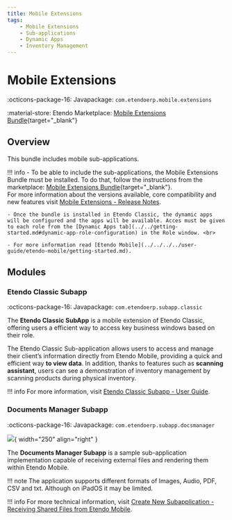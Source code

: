 ```yaml
---
title: Mobile Extensions
tags: 
    - Mobile Extensions
    - Sub-applications
    - Dynamic Apps
    - Inventory Management
---
```


# Mobile Extensions

:octicons-package-16: Javapackage: `com.etendoerp.mobile.extensions`

:material-store: Etendo Marketplace:  [Mobile Extensions Bundle](https://marketplace.etendo.cloud/#/product-details?module=55A7EF64F7FA43449B249DA7F8E14589){target="\_blank"}

## Overview

This bundle includes mobile sub-applications.

!!! info
    - To be able to include the sub-applications, the Mobile Extensions Bundle must be installed. To do that, follow the instructions from the marketplace: [Mobile Extensions Bundle](https://marketplace.etendo.cloud/#/product-details?module=55A7EF64F7FA43449B249DA7F8E14589){target="\_blank"}. <br>
    For more information about the versions available, core compatibility and new features visit [Mobile Extensions - Release Notes](../../../../whats-new/release-notes/etendo-mobile/bundles/mobile-extensions/release-notes.md). <br>

    - Once the bundle is installed in Etendo Classic, the dynamic apps will be configured and the apps will be available. Acces must be given to each role from the [Dynamic Apps tab](../../getting-started.md#dynamic-app-role-configuration) in the Role window. <br>
    
    - For more information read [Etendo Mobile](../../../../user-guide/etendo-mobile/getting-started.md). 


## Modules

### Etendo Classic Subapp
:octicons-package-16: Javapackage: `com.etendoerp.subapp.classic`   

The **Etendo Classic SubApp** is a mobile extension of Etendo Classic, offering users a efficient way to access key business windows based on their role. 

The Etendo Classic Sub-application allows users to access and manage their client’s information directly from Etendo Mobile, providing a quick and efficient way **to view data**. In addition, thanks to features such as **scanning assistant**, users can see a demonstration of inventory management by scanning products during physical inventory.

!!! info
    For more information, visit [Etendo Classic Subapp - User Guide](./etendo-classic-subapp.md).


### Documents Manager Subapp
:octicons-package-16: Javapackage: `com.etendoerp.subapp.docsmanager`

![](../../../../assets/user-guide/etendo-mobile/getting-started/share-files.gif){ width="250" align="right" }

The **Documents Manager Subapp** is a sample sub-application implementation capable of receiving external files and rendering them within Etendo Mobile.

!!! note
    The application supports different formats of Images, Audio, PDF, CSV and txt. Although on iPadOS it may be limited.


!!! info
    For more technical information, visit [Create New Subapplication - Receiving Shared Files from Etendo Mobile](../../../../developer-guide/etendo-mobile/tutorials/create-new-subapplication.md#receiving-shared-files-from-etendo-mobile).


